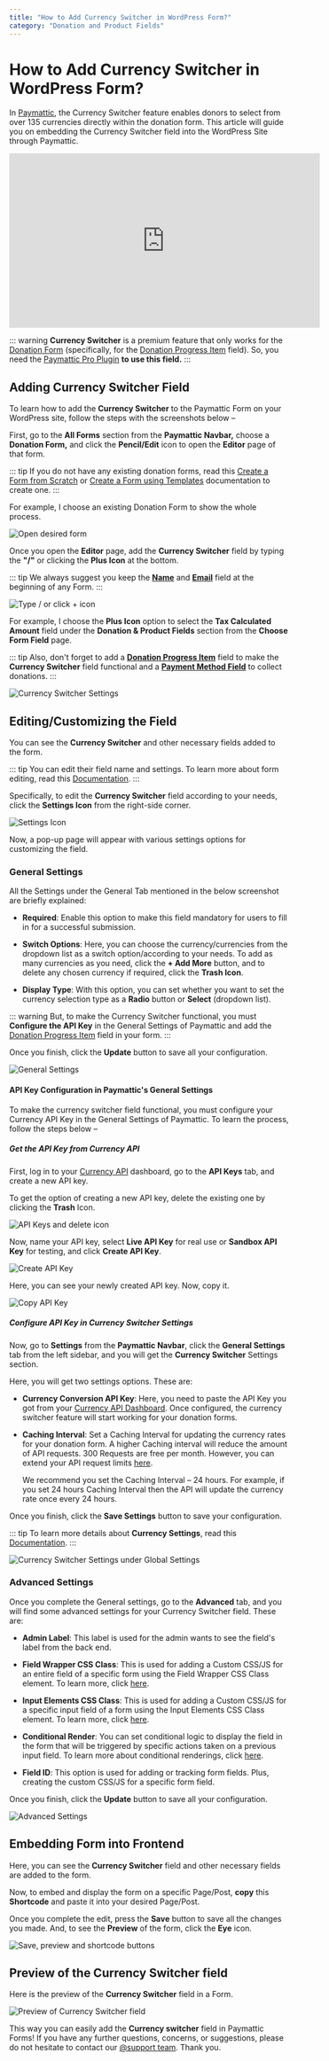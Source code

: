 ```yaml
---
title: "How to Add Currency Switcher in WordPress Form?"
category: "Donation and Product Fields"
---
```

# How to Add Currency Switcher in WordPress Form?

In [Paymattic](https://paymattic.com/), the Currency Switcher feature enables donors to select from over 135 currencies directly within the donation form. This article will guide you on embedding the Currency Switcher field into the WordPress Site through Paymattic.

<iframe width="560" height="315" src="https://www.youtube.com/embed/Dcyyd7W9aW4?list=PLXpD0vT4thWH80g5e9wYnoBMgEqUXbr53" title="Currency Switcher Tutorial" frameborder="0" allow="accelerometer; autoplay; clipboard-write; encrypted-media; gyroscope; picture-in-picture" allowfullscreen></iframe>

::: warning
**Currency Switcher** is a premium feature that only works for the [Donation Form](/form-editor/simple-form-templates) (specifically, for the [Donation Progress Item](/donation-and-product-fields/how-to-add-donation-progress-item-in-wordpress-with-paymattic) field). So, you need the [Paymattic Pro Plugin](/getting-started-with-paymattic/how-to-install-and-activate-paymattic-in-wordpress) **to use this field.**
:::

## Adding Currency Switcher Field

To learn how to add the **Currency Switcher** to the Paymattic Form on your WordPress site, follow the steps with the screenshots below –  

First, go to the **All Forms** section from the **Paymattic Navbar,** choose a **Donation Form,** and click the **Pencil/Edit** icon to open the **Editor** page of that form.

::: tip
If you do not have any existing donation forms, read this [Create a Form from Scratch](/form-editor/how-to-create-a-form-from-scratch-with-paymattic) or [Create a Form using Templates](/form-editor/simple-form-templates) documentation to create one.
:::

For example, I choose an existing Donation Form to show the whole process.

![Open desired form](/images/donation-and-product-fields/add-currency-switcher-in-wordpress-form/1.-Open-desired-form-scaled.webp)

Once you open the **Editor** page, add the **Currency Switcher** field by typing the **"/"** or clicking the **Plus Icon** at the bottom.

::: tip
We always suggest you keep the [**Name**](/general-input-fields/how-to-use-general-form-input-fields-in-wordpress-with-paymattic#name-field) and [**Email**](/general-input-fields/how-to-use-general-form-input-fields-in-wordpress-with-paymattic#email-field) field at the beginning of any Form.
:::

![Type / or click + icon](/images/donation-and-product-fields/add-currency-switcher-in-wordpress-form/2.-Type-or-click-icon.webp)

For example, I choose the **Plus Icon** option to select the **Tax Calculated Amount** field under the **Donation & Product Fields** section from the **Choose Form Field** page.

::: tip
Also, don't forget to add a [**Donation Progress Item**](/donation-and-product-fields/how-to-add-donation-progress-item-in-wordpress-with-paymattic) field to make the **Currency Switcher** field functional and a [**Payment Method Field**](/general-input-fields/how-to-use-the-payment-method-fields-section) to collect donations.
:::

![Currency Switcher Settings](/images/donation-and-product-fields/add-currency-switcher-in-wordpress-form/3.-Currency-Switcher-Settings.webp)

## Editing/Customizing the Field

You can see the **Currency Switcher** and other necessary fields added to the form.

::: tip
You can edit their field name and settings. To learn more about form editing, read this [Documentation](/form-editor/how-to-edit-forms-in-wordpress-with-paymattic).
:::

Specifically, to edit the **Currency Switcher** field according to your needs, click the **Settings Icon** from the right-side corner.

![Settings Icon](/images/donation-and-product-fields/add-currency-switcher-in-wordpress-form/4.-Settings-Icon.webp)

Now, a pop-up page will appear with various settings options for customizing the field. 

### General Settings 

All the Settings under the General Tab mentioned in the below screenshot are briefly explained:

- **Required**: Enable this option to make this field mandatory for users to fill in for a successful submission. 

- **Switch Options**: Here, you can choose the currency/currencies from the dropdown list as a switch option/according to your needs. To add as many currencies as you need, click the **+ Add More** button, and to delete any chosen currency if required, click the **Trash Icon**.

- **Display Type**: With this option, you can set whether you want to set the currency selection type as a **Radio** button or **Select** (dropdown list). 

::: warning
But, to make the Currency Switcher functional, you must **Configure the API Key** in the General Settings of Paymattic and add the [Donation Progress Item](/donation-and-product-fields/how-to-add-donation-progress-item-in-wordpress-with-paymattic) field in your form.
:::

Once you finish, click the **Update** button to save all your configuration. 

![General Settings](/images/donation-and-product-fields/add-currency-switcher-in-wordpress-form/5.-General-Settings.webp)

#### API Key Configuration in Paymattic's General Settings

To make the currency switcher field functional, you must configure your Currency API Key in the General Settings of Paymattic. To learn the process, follow the steps below – 

##### Get the API Key from Currency API

First, log in to your [Currency API](http://currencyapi.com) dashboard, go to the **API Keys** tab, and create a new API key. 

To get the option of creating a new API key, delete the existing one by clicking the **Trash** Icon.

![API Keys and delete icon](/images/donation-and-product-fields/add-currency-switcher-in-wordpress-form/6.-API-Keys-and-delete-icon-scaled.webp)

Now, name your API key, select **Live API Key** for real use or **Sandbox API Key** for testing, and click **Create API Key**.

![Create API Key](/images/donation-and-product-fields/add-currency-switcher-in-wordpress-form/7.-Create-API-Key.webp)

Here, you can see your newly created API key. Now, copy it.

![Copy API Key](/images/donation-and-product-fields/add-currency-switcher-in-wordpress-form/8.-Copy-API-Key.webp)

##### Configure API Key in Currency Switcher Settings

Now, go to **Settings** from the **Paymattic Navbar**, click the **General Settings** tab from the left sidebar, and you will get the **Currency Switcher** Settings section.

Here, you will get two settings options. These are:

- **Currency Conversion API Key**: Here, you need to paste the API Key you got from your [Currency API Dashboard](http://currencyapi.com). Once configured, the currency switcher feature will start working for your donation forms.

- **Caching Interval**: Set a Caching Interval for updating the currency rates for your donation form. A higher Caching interval will reduce the amount of API requests. 300 Requests are free per month. However, you can extend your API request limits [here](https://app.currencyapi.com/subscription).

  We recommend you set the Caching Interval – 24 hours. For example, if you set 24 hours Caching Interval then the API will update the currency rate once every 24 hours.

Once you finish, click the **Save Settings** button to save your configuration. 

::: tip
To learn more details about **Currency Settings**, read this [Documentation](/global-settings/how-to-change-currency-settings-in-wordpress-with-paymattic).
:::

![Currency Switcher Settings under Global Settings](/images/donation-and-product-fields/add-currency-switcher-in-wordpress-form/9.-Currency-Switcher-Settings-under-Global-Settings-scaled.webp)

### Advanced Settings 

Once you complete the General settings, go to the **Advanced** tab, and you will find some advanced settings for your Currency Switcher field. These are:

- **Admin Label**: This label is used for the admin wants to see the field's label from the back end.

- **Field Wrapper CSS Class**: This is used for adding a Custom CSS/JS for an entire field of a specific form using the Field Wrapper CSS Class element. To learn more, click [here](/form-settings/how-to-create-custom-css-js-in-wordpress-with-paymattic).

- **Input Elements CSS Class**: This is used for adding a Custom CSS/JS for a specific input field of a form using the Input Elements CSS Class element. To learn more, click [here](/form-settings/how-to-create-custom-css-js-in-wordpress-with-paymattic).

- **Conditional Render**: You can set conditional logic to display the field in the form that will be triggered by specific actions taken on a previous input field. To learn more about conditional renderings, click [here](/form-editor/how-to-use-conditional-logic-in-form-fields-with-paymattic).

- **Field ID**: This option is used for adding or tracking form fields. Plus, creating the custom CSS/JS for a specific form field.

Once you finish, click the **Update** button to save all your configuration. 

![Advanced Settings](/images/donation-and-product-fields/add-currency-switcher-in-wordpress-form/10.-Advanced-Settings.webp)

## Embedding Form into Frontend

Here, you can see the **Currency Switcher** field and other necessary fields are added to the form.

Now, to embed and display the form on a specific Page/Post, **copy** this **Shortcode** and paste it into your desired Page/Post.

Once you complete the edit, press the **Save** button to save all the changes you made. And, to see the **Preview** of the form, click the **Eye** icon.

![Save, preview and shortcode buttons](/images/donation-and-product-fields/add-currency-switcher-in-wordpress-form/11.-Save-preview-shortcode-buttons.webp)

## Preview of the Currency Switcher field

Here is the preview of the **Currency Switcher** field in a Form.

![Preview of Currency Switcher field](/images/donation-and-product-fields/add-currency-switcher-in-wordpress-form/12.-Preview-of-Currency-Switcher-field.gif)

This way you can easily add the **Currency switcher** field in Paymattic Forms!
If you have any further questions, concerns, or suggestions, please do not hesitate to contact our [@support team](https://wpmanageninja.com/support-tickets/). Thank you.